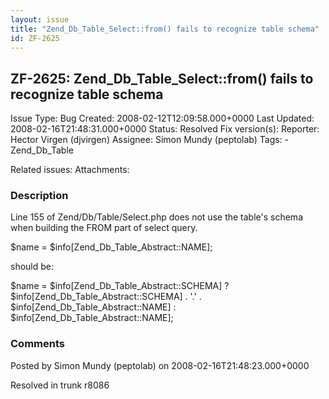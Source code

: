 ```yaml
---
layout: issue
title: "Zend_Db_Table_Select::from() fails to recognize table schema"
id: ZF-2625
---
```


ZF-2625: Zend\_Db\_Table\_Select::from() fails to recognize table schema
------------------------------------------------------------------------

 Issue Type: Bug Created: 2008-02-12T12:09:58.000+0000 Last Updated: 2008-02-16T21:48:31.000+0000 Status: Resolved Fix version(s): 
 Reporter:  Hector Virgen (djvirgen)  Assignee:  Simon Mundy (peptolab)  Tags: - Zend\_Db\_Table
 
 Related issues: 
 Attachments: 
### Description

Line 155 of Zend/Db/Table/Select.php does not use the table's schema when building the FROM part of select query.

$name = $info[Zend\_Db\_Table\_Abstract::NAME];

should be:

$name = $info[Zend\_Db\_Table\_Abstract::SCHEMA] ? $info[Zend\_Db\_Table\_Abstract::SCHEMA] . '.' . $info[Zend\_Db\_Table\_Abstract::NAME] : $info[Zend\_Db\_Table\_Abstract::NAME];

 

 

### Comments

Posted by Simon Mundy (peptolab) on 2008-02-16T21:48:23.000+0000

Resolved in trunk r8086

 

 